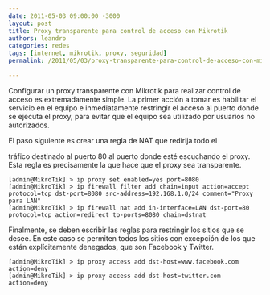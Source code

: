```yaml
---
date: 2011-05-03 09:00:00 -3000
layout: post
title: Proxy transparente para control de acceso con Mikrotik
authors: leandro
categories: redes
tags: [internet, mikrotik, proxy, seguridad]
permalink: /2011/05/03/proxy-transparente-para-control-de-acceso-con-mikrotik/

---
```


Configurar un proxy transparente con Mikrotik para realizar control de acceso es
extremadamente simple. La primer acción a tomar es habilitar el servicio en el
equipo e inmediatamente restringir el acceso al puerto donde se ejecuta el proxy,
para evitar que el equipo sea utilizado por usuarios no autorizados.
<!-- more -->El paso siguiente es crear una regla de NAT que redirija todo el
tráfico destinado al puerto 80 al puerto donde esté escuchando el proxy. Esta
regla es precisamente la que hace que el proxy sea transparente.

```
[admin@MikroTik] > ip proxy set enabled=yes port=8080
[admin@MikroTik] > ip firewall filter add chain=input action=accept protocol=tcp dst-port=8080 src-address=192.168.1.0/24 comment="Proxy para LAN"
[admin@MikroTik] > ip firewall nat add in-interface=LAN dst-port=80 protocol=tcp action=redirect to-ports=8080 chain=dstnat
```

Finalmente, se deben escribir las reglas para restringir los sitios que se
desee. En este caso se permiten todos los sitios con excepción de los que están
explícitamente denegados, que son Facebook y Twitter.

```
[admin@MikroTik] > ip proxy access add dst-host=www.facebook.com action=deny
[admin@MikroTik] > ip proxy access add dst-host=twitter.com action=deny
```
